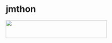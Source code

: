 # jmthon

<p align="left"><a href="https://heroku.com/deploy?template=https://github.com/tlashany11/musi"> <img src="https://img.shields.io/badge/Deploy%20To%20Heroku-purple?style=for-the-badge&logo=heroku" width="320" height="58.45"/></a></p>
